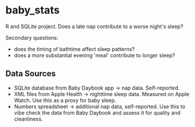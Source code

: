 # baby_stats
R and SQLite project. Does a late nap contribute to a worse night's sleep? 

Secondary questions:
- does the timing of bathtime affect sleep patterns?
- does a more substantial evening 'meal' contribute to longer sleep?

## Data Sources
- SQLite database from Baby Daybook app → nap data. Self-reported.
- XML files from Apple Health → nighttime sleep data. Measured on Apple Watch. Use this as a proxy for baby sleep.
- Numbers spreadsheet → additional nap data, self-reported. Use this to vibe check the data from Baby Daybook and assess it for quality and cleanliness.

